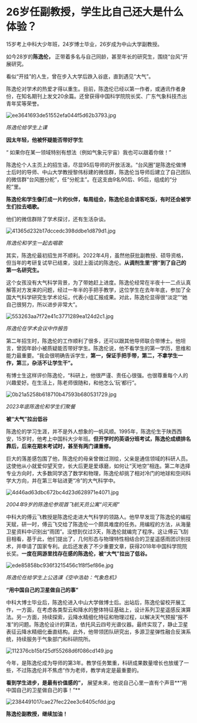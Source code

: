# 26岁任副教授，学生比自己还大是什么体验？

15岁考上中科大少年班，24岁博士毕业，26岁成为中山大学副教授。

如今28岁的**陈逸伦，** 正带着多名与自己同龄，甚至年长的研究生，围绕“台风”开展研究。

看似“开挂”的人生，曾在步入大学后跌入谷底，直到遇见“大气”。

陈逸伦对学术的热爱才得以重生。目前，陈逸伦已经以第一作者，或通讯作者身份，在知名期刊上发文20余篇。还曾获得中国科学院院长奖、广东气象科技杰出青年奖等荣誉。

![ee3641693de51552efa044f5d62b3793.jpg](https://raw.githubusercontent.com/qqhsx/qqnews_image/main/2024/03/24/26岁任副教授，学生比自己还大是什么体验？/ee3641693de51552efa044f5d62b3793.jpg)

 _陈逸伦给学生上课_

**因太年轻，他被怀疑能否带好学生**

“ 如果你在某一领域特别有想法（例如气象元宇宙）我也可以跟着你做！”

陈逸伦个人主页上的招生语，尽显95后导师的开放活泼。“台风圈”是陈逸伦做博士后时的导师、中山大学教授黎伟标建的微信群，陈逸伦当导师后建立了自己团队的微信群“台风圈分舵”，任“分舵主”。在这支由9名90后、95后，组成的“分舵”里。

**陈逸伦和学生像打成一片的伙伴，每周组会，陈逸伦总会请客吃饭，有时还会被学生们拉去唱歌。**

他们的微信群除了学术探讨，还有生活杂谈。

![41365d232b17dccedc398ddbe1d879d1.jpg](https://raw.githubusercontent.com/qqhsx/qqnews_image/main/2024/03/24/26岁任副教授，学生比自己还大是什么体验？/41365d232b17dccedc398ddbe1d879d1.jpg)

_陈逸伦和学生一起去唱歌_

其实，陈逸伦最初招生并不顺利。2022年4月，虽然他获批副教授、硕导资格，但当年的考研复试早已结束，没赶上面试的陈逸伦。**从调剂生里“捞”到了自己的第一名研究生。**

这个女孩没有大气科学背景，为了带她赶上进度。陈逸伦经常在半夜十一二点认真解答对方发来的问题，经过一年半的手把手教学，这位学生在去年年底，参加了全国大气科学研究生学术论坛，代表小组汇报成果。对此，陈逸伦显得很“淡定”“她自己很努力，所以进步非常大”。

![553263aa7f72e41c3771289ea124d2c1.jpg](https://raw.githubusercontent.com/qqhsx/qqnews_image/main/2024/03/24/26岁任副教授，学生比自己还大是什么体验？/553263aa7f72e41c3771289ea124d2c1.jpg)

_陈逸伦在学术会议中作报告_

第二年招生时，陈逸伦的工作顺利了很多，还可以跟其他导师联合带博士。他坦言，曾因年龄小被质疑能否带好学生。陈逸伦说，他不看学生的第一学历，思维和能力最重要。“我会很明确告诉学生，**第一，保证手把手带，第二，不拿学生一作，第三，杂活不让学生干”。**

有博士生这样评价陈逸伦，“科研上，他很严谨、责任心很强。也很尊重每个人的兴趣爱好。在生活上，陈老师很随和，和他怎么‘玩’都行”。

![0b21a5258b618710b47593b680531729.jpg](https://raw.githubusercontent.com/qqhsx/qqnews_image/main/2024/03/24/26岁任副教授，学生比自己还大是什么体验？/0b21a5258b618710b47593b680531729.jpg)

_2023年底陈逸伦和学生们聚餐_

**被“大气”拉出低谷**

陈逸伦的学习生涯，并不是外人想象的一帆风顺。1995年，陈逸伦生于陕西西安，15岁时，他考上中国科大少年班。**但开学时的英语分班考试，陈逸伦成绩排名靠后，后来在期末考试时，甚至有两门课重修。**

巨大的落差感包围了他，陈逸伦的母亲曾做过测绘，父亲是通信领域的科研人员。这使他从小就爱仰望天空，长大后更是爱琢磨，如何让“天地空”相连。第二年选择专业方向时，大多数同学选了数学和物理，陈逸伦却挑了相对冷门的地球和空间科学大方向，并在第三年钻进更“冷”的大气科学中。

![4d46ad63dbc672bc4d23d628971e4071.jpg](https://raw.githubusercontent.com/qqhsx/qqnews_image/main/2024/03/24/26岁任副教授，学生比自己还大是什么体验？/4d46ad63dbc672bc4d23d628971e4071.jpg)

 _2004年9岁的陈逸伦参观首飞航天员公寓“问天阁”_

中科大的傅云飞教授是陈逸伦走进大气科学的领路人。他早早发现了陈逸伦的编程天赋，研一时，傅云飞交给了陈逸伦一个颇具难度的任务。用编程的方法，从海量卫星资料中识别出“雨团”。没想到仅过3天，陈逸伦就编完了程序。这让傅云飞刮目相看，基于此，他们提出了，几何形态与物理特性相结合的卫星遥感雨团识别技术，并申请了国家专利。此后还发表了不少重要文章，获得2018年中国科学院院长奖。**一度在网游里找存在感的陈逸伦，被“大气”拉出了低谷。**

![ede85858bc936f3215456c1f8f5ef86e.jpg](https://raw.githubusercontent.com/qqhsx/qqnews_image/main/2024/03/24/26岁任副教授，学生比自己还大是什么体验？/ede85858bc936f3215456c1f8f5ef86e.jpg)

_陈逸伦在给学生上公选课《空中浩劫：气象危机》_

**“用中国自己的卫星做自己的事”**

中科大博士毕业后，陈逸伦进入中山大学做博士后。出站后，陈逸伦留校开展工作，一方面，在考虑各类型云和降水的整体特征基础上，设计系列卫星遥感反演算法。另一方面，持续探索，云降水精细化特征和物理过程，以解决天气预报“报不准”的问题。陈逸伦设计的算法，依托风云四号光谱仪器。最终实现了，静止卫星表征云降水精细化垂直结构。此外，他带领团队研究出，多源卫星弹性融合反演系统，持续服务于气象部门和科研院所。

![112376cb15bf25df55268d6f086cd149.jpg](https://raw.githubusercontent.com/qqhsx/qqnews_image/main/2024/03/24/26岁任副教授，学生比自己还大是什么体验？/112376cb15bf25df55268d6f086cd149.jpg)

今年，是陈逸伦成为导师的第3年。教学任务繁重，科研成果数量增长也放缓了一些，不过陈逸伦并不焦虑“作为老师，教学肯定是最重要的。

**看到学生进步，是最有价值感的”，** 展望未来，他说自己心里一直有个声音**“用中国自己的卫星做自己的事！”**

![2384491017cae27fec22ee3c6405cfdd.jpg](https://raw.githubusercontent.com/qqhsx/qqnews_image/main/2024/03/24/26岁任副教授，学生比自己还大是什么体验？/2384491017cae27fec22ee3c6405cfdd.jpg)

**陈逸伦副教授，继续加油！**

